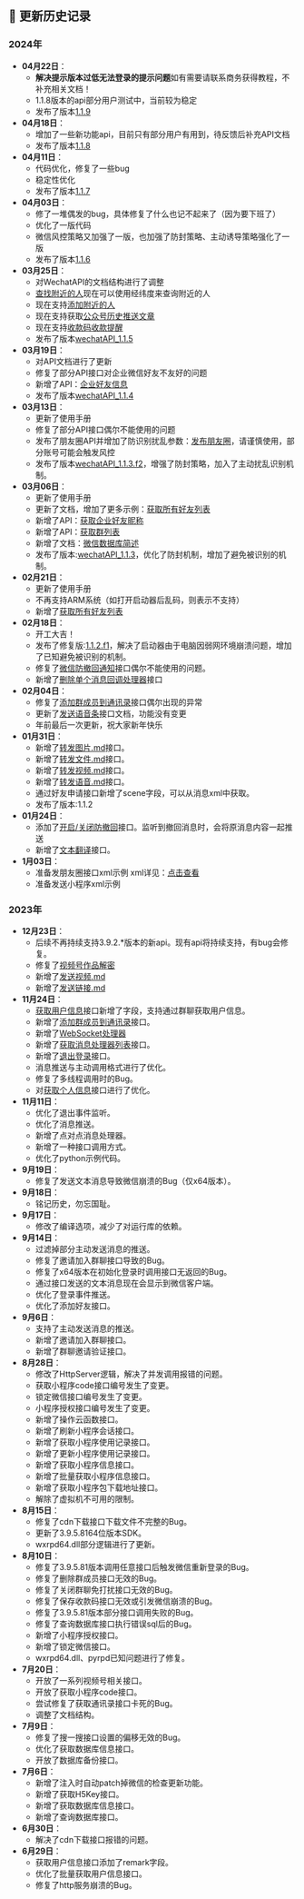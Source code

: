 ## 📅 更新历史记录

### 2024年
- **04月22日**：
  - **解决提示版本过低无法登录的提示问题**如有需要请联系商务获得教程，不补充相关文档！
  - 1.1.8版本的api部分用户测试中，当前较为稳定
  - 发布了版本[1.1.9]()
- **04月18日**：
  - 增加了一些新功能api，目前只有部分用户有用到，待反馈后补充API文档
  - 发布了版本[1.1.8]()
- **04月11日**：
  - 代码优化，修复了一些bug
  - 稳定性优化
  - 发布了版本[1.1.7]()
- **04月03日**：
  - 修了一堆偶发的bug，具体修复了什么也记不起来了（因为要下班了）
  - 优化了一版代码
  - 微信风控策略又加强了一版，也加强了防封策略、主动诱导策略强化了一版
  - 发布了版本[1.1.6]()
- **03月25日**：
  - 对WechatAPI的文档结构进行了调整
  - [查找附近的人](../社交/获取附近的人.md)现在可以使用经纬度来查询附近的人
  - 现在支持[添加附近的人](../通讯录/添加好友.md)
  - 现在支持获取[公众号历史推送文章](../公众号/获取历史推送消息.md)
  - 现在支持[收款码收款提醒](../处理消息/http处理器.md)
  - 发布了版本[wechatAPI_1.1.5]()
- **03月19日**：
  - 对API文档进行了更新
  - 修复了部分API接口对企业微信好友不友好的问题
  - 新增了API：[企业好友信息](../通讯录/获取企业用户信息.md)
  - 发布了版本[wechatAPI_1.1.4]()
- **03月13日**：
  - 更新了使用手册
  - 修复了部分API接口偶尔不能使用的问题
  - 发布了朋友圈API并增加了防识别扰乱参数：[发布朋友圈](../朋友圈/发布朋友圈.md)，请谨慎使用，部分账号可能会触发风控
  - 发布了版本[wechatAPI_1.1.3.f2]()，增强了防封策略，加入了主动扰乱识别机制。
- **03月06日**：
  - 更新了使用手册
  - 更新了文档，增加了更多示例：[获取所有好友列表](../通讯录/获取所有好友列表.md)
  - 新增了API：[获取企业好友昵称](../通讯录/获取企业用户昵称.md)
  - 新增了API：[获取群列表](../群管理/获取所有群列表.md)
  - 新增了文档：[微信数据库简述](../数据库/微信数据库简述.md)
  - 发布了版本:[wechatAPI_1.1.3]()，优化了防封机制，增加了避免被识别的机制。
- **02月21日**：
  - 更新了使用手册
  - 不再支持ARM系统（如打开启动器后乱码，则表示不支持）
  - 新增了[获取所有好友列表](../通讯录/获取所有好友列表.md)
- **02月18日**：
  - 开工大吉！
  - 发布了修复版:[1.1.2.f1]()，解决了启动器由于电脑因弱网环境崩溃问题，增加了已知避免被识别的机制。
  - 修复了[微信防撤回通知](../其他功能/开启关闭防撤回.md)接口偶尔不能使用的问题。
  - 新增了[删除单个消息回调处理器](../处理消息/移除处理器.md)接口
- **02月04日**：
  - 修复了[添加群成员到通讯录](../群管理/添加群成员到通讯录.md)接口偶尔出现的异常
  - 更新了[发送语音条](../发送消息/发送语音.md)接口文档，功能没有变更
  - 年前最后一次更新，祝大家新年快乐
- **01月31日**：
  - 新增了[转发图片.md](../发送消息/转发图片.md)接口。
  - 新增了[转发文件.md](../发送消息/转发文件.md)接口。
  - 新增了[转发视频.md](../发送消息/转发视频.md)接口。
  - 新增了[转发语音.md](../发送消息/转发语音.md)接口。
  - 通过好友申请接口新增了scene字段，可以从消息xml中获取。
  - 发布了版本:1.1.2
- **01月24日**：
  - 添加了[开启/关闭防撤回](../其他功能/开启关闭防撤回.md)接口。监听到撤回消息时，会将原消息内容一起推送
  - 新增了[文本翻译](../其他功能/文本翻译.md)接口。
- **1月03日**：
  - 准备发朋友圈接口xml示例 xml详见：[点击查看](https://github.com/WeChatAPIs/wechatSDK)
  - 准备发送小程序xml示例

### 2023年

- **12月23日**：
  - 后续不再持续支持3.9.2.*版本的新api。现有api将持续支持，有bug会修复。
  - 修复了[视频号作品解密](../视频号/视频号作品解密.md)
  - 新增了[发送视频.md](../发送消息/发送视频.md)
  - 新增了[发送链接.md](../发送消息/发送链接.md)
- **11月24日**：
  - [获取用户信息](../通讯录/获取用户信息.md)接口新增了字段，支持通过群聊获取用户信息。
  - 新增了[添加群成员到通讯录](../群管理/添加群成员到通讯录.md)接口。
  - 新增了[WebSocket处理器](../处理消息/WebSocket处理器.md)
  - 新增了[获取消息处理器列表](../处理消息/获取消息处理器列表.md)接口。
  - 新增了[退出登录](../登录相关/退出登录.md)接口。
  - 消息推送与主动调用格式进行了优化。
  - 修复了多线程调用时的Bug。
  - 对[获取个人信息](../个人信息/获取个人信息.md)接口进行了优化。
- **11月11日**：
  - 优化了退出事件监听。
  - 优化了消息推送。
  - 新增了点对点消息处理器。
  - 新增了一种接口调用方式。
  - 优化了python示例代码。
- **9月19日**：
  - 修复了发送文本消息导致微信崩溃的Bug（仅x64版本）。
- **9月18日**：
  - 铭记历史，勿忘国耻。
- **9月17日**：
  - 修改了编译选项，减少了对运行库的依赖。
- **9月14日**：
  - 过滤掉部分主动发送消息的推送。
  - 修复了邀请加入群聊接口导致的Bug。
  - 修复了x64版本在初始化登录时调用接口无返回的Bug。
  - 通过接口发送的文本消息现在会显示到微信客户端。
  - 优化了登录事件推送。
  - 优化了添加好友接口。
- **9月6日**：
  - 支持了主动发送消息的推送。
  - 新增了邀请加入群聊接口。
  - 新增了群聊邀请验证接口。
- **8月28日**：
  - 修改了HttpServer逻辑，解决了并发调用报错的问题。
  - 获取小程序code接口编号发生了变更。
  - 锁定微信接口编号发生了变更。
  - 小程序授权接口编号发生了变更。
  - 新增了操作云函数接口。
  - 新增了刷新小程序会话接口。
  - 新增了获取小程序使用记录接口。
  - 新增了更新小程序使用记录接口。
  - 新增了获取小程序信息接口。
  - 新增了批量获取小程序信息接口。
  - 新增了获取小程序包下载地址接口。
  - 解除了虚拟机不可用的限制。
- **8月15日**：
  - 修复了cdn下载接口下载文件不完整的Bug。
  - 更新了3.9.5.8164位版本SDK。
  - wxrpd64.dll部分逻辑进行了更新。
- **8月10日**：
  - 修复了3.9.5.81版本调用任意接口后触发微信重新登录的Bug。
  - 修复了删除群成员接口无效的Bug。
  - 修复了关闭群聊免打扰接口无效的Bug。
  - 修复了保存收款码接口无效或引发微信崩溃的Bug。
  - 修复了3.9.5.81版本部分接口调用失败的Bug。
  - 修复了查询数据库接口执行错误sql后的Bug。
  - 新增了小程序授权接口。
  - 新增了锁定微信接口。
  - wxrpd64.dll、pyrpd已知问题进行了修复。
- **7月20日**：
  - 开放了一系列视频号相关接口。
  - 开放了获取小程序code接口。
  - 尝试修复了获取通讯录接口卡死的Bug。
  - 调整了文档结构。
- **7月9日**：
  - 修复了搜一搜接口设置的偏移无效的Bug。
  - 优化了获取数据库信息接口。
  - 开放了数据库备份接口。
- **7月6日**：
  - 新增了注入时自动patch掉微信的检查更新功能。
  - 新增了获取H5Key接口。
  - 新增了获取数据库信息接口。
  - 新增了查询数据库接口。
- **6月30日**：
  - 解决了cdn下载接口报错的问题。
- **6月29日**：
  - 获取用户信息接口添加了remark字段。
  - 优化了批量获取用户信息接口。
  - 修复了http服务崩溃的Bug。